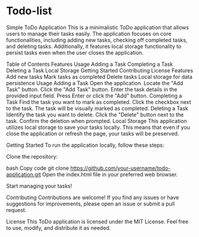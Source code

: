 # Todo-list
Simple ToDo Application
This is a minimalistic ToDo application that allows users to manage their tasks easily. The application focuses on core functionalities, including adding new tasks, checking off completed tasks, and deleting tasks. Additionally, it features local storage functionality to persist tasks even when the user closes the application.

Table of Contents
Features
Usage
Adding a Task
Completing a Task
Deleting a Task
Local Storage
Getting Started
Contributing
License
Features
Add new tasks
Mark tasks as completed
Delete tasks
Local storage for data persistence
Usage
Adding a Task
Open the application.
Locate the "Add Task" button.
Click the "Add Task" button.
Enter the task details in the provided input field.
Press Enter or click the "Add" button.
Completing a Task
Find the task you want to mark as completed.
Click the checkbox next to the task.
The task will be visually marked as completed.
Deleting a Task
Identify the task you want to delete.
Click the "Delete" button next to the task.
Confirm the deletion when prompted.
Local Storage
This application utilizes local storage to save your tasks locally. This means that even if you close the application or refresh the page, your tasks will be preserved.

Getting Started
To run the application locally, follow these steps:

Clone the repository:

bash
Copy code
git clone https://github.com/your-username/todo-application.git
Open the index.html file in your preferred web browser.

Start managing your tasks!

Contributing
Contributions are welcome! If you find any issues or have suggestions for improvements, please open an issue or submit a pull request.

License
This ToDo application is licensed under the MIT License. Feel free to use, modify, and distribute it as needed.
